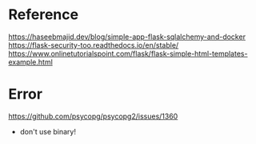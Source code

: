 # Reference
https://haseebmajid.dev/blog/simple-app-flask-sqlalchemy-and-docker
https://flask-security-too.readthedocs.io/en/stable/
https://www.onlinetutorialspoint.com/flask/flask-simple-html-templates-example.html

# Error
https://github.com/psycopg/psycopg2/issues/1360
- don't use binary!